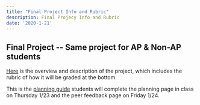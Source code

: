 ```yaml
---
title: "Final Project Info and Rubric"
description: Final Projecy Info and Rubric
date: '2020-1-21'
---
```


## Final Project -- Same project for AP & Non-AP students
[Here](https://docs.google.com/document/d/1eLxx-4G2frVb4GNF8V-Pmxjxk5oJROFhSl5kVEy5y1E/edit?usp=sharing) is the overview and description of the project, which includes the rubric of how it will be graded at the bottom.

This is the [planning guide](https://docs.google.com/document/d/1aBtwMUVfmpV3VAiv_3SshzUUbd5AfZeQe-2z6pt0N5c/edit?usp=sharing) students will complete the planning page in class on Thursday 1/23 and the peer feedback page on Friday 1/24. 


<!-- - **Monday 11/18:** Favorite and Least Favorite Things Project due by midnight.
- **Tuesday 11/19:** Review AP rubric, answer 2a and 2b for F&LFT Project. Peer scoring of responses.
- **Wednesday 11/20:** Answer 2c for F&LFT Project and peer score response. 
- **Thursday 11/21:** Answer 2d and peer review. Paste and mark code according to AP requirements, email to smorrison@kingsschools.org by end of class.
- **Friday 11/22:** Create Task Unit & Review Example AP Submissions
- **Monday 11/25:** Create Task Unit & Review Example AP Submissions
- **Tuesday 11/26:** Create Task Unit & Review Example AP Submissions
- **Wednesday 11/27:** Create Task Unit & Review Example AP Submissions
- **THANKSGIVING HOLIDAY** Recommended AP students review AP Create Task preparation unit in Code.org over the break, and brainstorm project ideas.
- **Monday 12/2 through Thursday 12/19:**  Create an app - AP Create Task Project (12+ in class hours)
- **CHRISTMAS BREAK** Recommended AP students review Explore Task requirements over break, and revisit Code.org Units 1, 2 and 4 to prepare. 
- **Monday 1/6 through Thursday 1/23** Research an innovation - AP Explore Task Project (8+ in class hours)
 -->

<!-- - **Tuesday 12/3:** AP Create Task Project
- **Wednesday 12/4:** AP Create Task Project
- **Thursday 12/5:** AP Create Task Project
- **Friday 12/6:** AP Create Task Project
- **Monday 12/9:**  AP Create Task Project (12+ in class hours) - Create an app
- **Tuesday 12/10:** AP Create Task Project
- **Wednesday 12/11:** AP Create Task Project
- **Thursday 12/12:** AP Create Task Project
- **Friday 12/13:** AP Create Task Project
- **Monday 12/16:**  AP Create Task Project (12+ in class hours) - Create an app
- **Tuesday 12/17:** AP Create Task Project
- **Wednesday 12/18:** AP Create Task Project
- **Thursday 12/19:** AP Create Task Project
- **Friday 12/20:** AP Create Task Project -->


<!-- - **Tuesday 10/22:** Lesson 9 due by end of class, start Lesson 10 and Color Sleuth Project -- Due ~~Thursday 10/24~~ MONDAY 10/28.
- **Wednesday 10/23:** Work on Color Sleuth Project and AP Create Task practice.
- **Thursday 10/24:** ~Color Sleuth Project Due, including practice AP Create Task Responses.~ Work on project (Chapel Schedule)
- **Friday 10/25:** No School 
- **Monday 10/28:** *Lesson 10 Project DUE*, Unit 5 QUIZ 2 on "if" statements, conditional logic, etc. - Lesson 11 Start
- **Tuesday 10/29:** Lesson 11 Continue
- **Wednesday 10/30:** Lesson 11 Due, Lesson 12 Start
- **Thursday 10/31:** Lesson 12 Due, Lesson 13 Start
- **Friday 11/1:** Lesson 13 Due, Lesson 14 & Image Scroller Project start
- **Monday 11/4:** Lesson 14 and Image Scroller Project continue
- **Tuesday 11/5:** QUIZ on While loops, simulations and arrays. Image Scroller Project Due.
- **Wednesday 11/6:** Half day - Project peer reviews

Term 2 will cover the rest of Unit 5 on programming concepts. After Unit 5 all students will complete 2 projects that will satisfy the explore and create performance tasks for the AP Computer Science Principles exam. Students that have signed up to take the exam will be able to submit these projects to collegeboard and have them graded for the AP test. All students' projects will count for a class project grade as well. -->